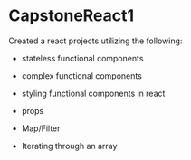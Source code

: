 # CapstoneReact1

Created a react projects utilizing the following:

- stateless functional components

- complex functional components

- styling functional components in react

- props

- Map/Filter

- Iterating through an array


